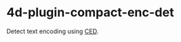 # 4d-plugin-compact-enc-det
Detect text encoding using [CED](https://github.com/google/compact_enc_det).
